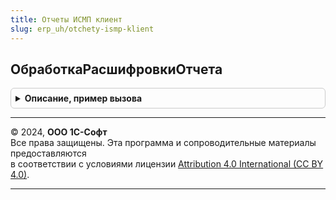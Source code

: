 ```yaml
---
title: Отчеты ИСМП клиент
slug: erp_uh/otchety-ismp-klient
---
```



## ОбработкаРасшифровкиОтчета
<details style="margin: 1em 0; padding: 0.5em; border: 1px solid #ccc; border-radius: 6px;">

<summary style="font-weight: bold; cursor: pointer;">Описание, пример вызова</summary>

```bsl

// Обработчик расшифровки табличного документа формы отчета.
// См. "Расширение поля формы для поля табличного документа.ОбработкаРасшифровки" в синтакс-помощнике.
//
// Параметры:
//   ФормаОтчета - ФормаКлиентскогоПриложения - Форма отчета.
//   Элемент     - ПолеФормы        - Табличный документ.
//   Расшифровка - Произвольный     - Значение расшифровки точки, серии или значения диаграммы.
//   СтандартнаяОбработка - Булево  - Признак выполнения стандартной (системной) обработки события.
//
Процедура ОбработкаРасшифровкиОтчета(ФормаОтчета, Элемент, Расшифровка, СтандартнаяОбработка) Экспорт
```

Пример вызова
```bsl
ОтчетыИСМПКлиент.ОбработкаРасшифровкиОтчета(ФормаОтчета, Элемент, Расшифровка, СтандартнаяОбработка) 
```
</details>

---

© 2024, **ООО 1С-Софт**  
Все права защищены. Эта программа и сопроводительные материалы предоставляются  
в соответствии с условиями лицензии [Attribution 4.0 International (CC BY 4.0)](https://creativecommons.org/licenses/by/4.0/legalcode).

---
